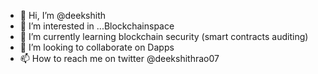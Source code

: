 - 👋 Hi, I’m @deekshith
- 👀 I’m interested in ...Blockchainspace
- 🌱 I’m currently learning blockchain security (smart contracts auditing)
- 💞️ I’m looking to collaborate on Dapps
- 📫 How to reach me on twitter @deekshithrao07

<!---
0xdeekshith/0xdeekshith is a ✨ special ✨ repository because its `README.md` (this file) appears on your GitHub profile.
You can click the Preview link to take a look at your changes.
--->
